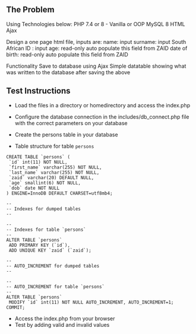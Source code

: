 ## The Problem

Using Technologies below:
PHP 7.4 or 8 - Vanilla or OOP
MySQL 8
HTML
Ajax

Design a one page html file, inputs are:
name: input
surname: input
South African ID : input
age: read-only auto populate this field from ZAID
date of birth: read-only auto populate this field from ZAID

Functionality
Save to database using Ajax
Simple datatable showing what was written to the database after saving the above

## Test Instructions

- Load the files in a directory or homedirectory and access the index.php
- Configure the database connection in the includes/db_connect.php file with the correct parameters on your database
- Create the persons table in your database

- Table structure for table `persons`

 ```
CREATE TABLE `persons` (
  `id` int(11) NOT NULL,
  `first_name` varchar(255) NOT NULL,
  `last_name` varchar(255) NOT NULL,
  `zaid` varchar(20) DEFAULT NULL,
  `age` smallint(6) NOT NULL,
  `dob` date NOT NULL
) ENGINE=InnoDB DEFAULT CHARSET=utf8mb4;

--
-- Indexes for dumped tables
--

--
-- Indexes for table `persons`
--
ALTER TABLE `persons`
  ADD PRIMARY KEY (`id`),
  ADD UNIQUE KEY `zaid` (`zaid`);

--
-- AUTO_INCREMENT for dumped tables
--

--
-- AUTO_INCREMENT for table `persons`
--
ALTER TABLE `persons`
  MODIFY `id` int(11) NOT NULL AUTO_INCREMENT, AUTO_INCREMENT=1;
COMMIT;
 ```
- Access the index.php from your browser
- Test by adding valid and invalid values

